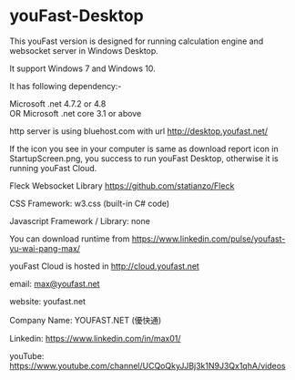 # youFast-Desktop
This youFast version is designed for running calculation engine and websocket server in Windows Desktop. 

It support Windows 7 and Windows 10.

It has following dependency:-

Microsoft .net 4.7.2 or 4.8  
OR Microsoft .net core 3.1 or above

http server is using bluehost.com with url http://desktop.youfast.net/

If the icon you see in your computer is same as download report icon in StartupScreen.png, you success to run youFast Desktop, otherwise it is running youFast Cloud.

Fleck Websocket Library  https://github.com/statianzo/Fleck

CSS Framework: w3.css (built-in C# code)

Javascript Framework / Library: none

You can download runtime from https://www.linkedin.com/pulse/youfast-yu-wai-pang-max/

youFast Cloud is hosted in http://cloud.youfast.net

email: max@youfast.net

website: youfast.net

Company Name: YOUFAST.NET (優快通)

Linkedin: https://www.linkedin.com/in/max01/

youTube: https://www.youtube.com/channel/UCQoQkyJJBj3k1N9J3Qx1qhA/videos

